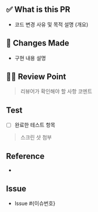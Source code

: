 ## ✅ What is this PR

- 코드 변경 사유 및 목적 설명 (개요)


## 📄 Changes Made

- 구현 내용 설명


## 🙋🏻‍ Review Point

> 리뷰어가 확인해야 할 사항 코멘트


## Test

- [ ] 완료한 테스트 항목 
> 스크린 샷 첨부


## Reference
-

## Issue
- Issue #{이슈번호}
